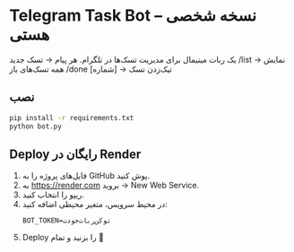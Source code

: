 # Telegram Task Bot – نسخه شخصی هستی

یک ربات مینیمال برای مدیریت تسک‌ها در تلگرام.
هر پیام → تسک جدید
/list → نمایش همه تسک‌های باز
/done [شماره] → تیک‌زدن تسک

## نصب
```bash
pip install -r requirements.txt
python bot.py
```

## Deploy رایگان در Render
1. فایل‌های پروژه را به GitHub پوش کنید.
2. به https://render.com بروید → New Web Service.
3. ریپو را انتخاب کنید.
4. در محیط سرویس، متغیر محیطی اضافه کنید:
   ```
   BOT_TOKEN=توکن‌ربات‌خودت
   ```
5. Deploy را بزنید و تمام 🎯
